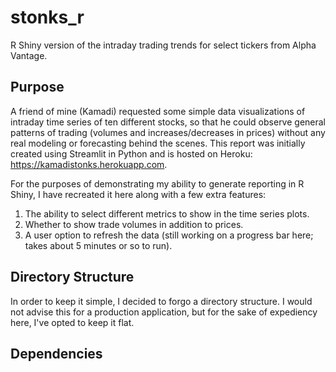 # stonks_r
R Shiny version of the intraday trading trends for select tickers from Alpha Vantage.

## Purpose
A friend of mine (Kamadi) requested some simple data visualizations of intraday time series of ten different stocks, so that he could observe general patterns of trading (volumes and increases/decreases in prices) without any real modeling or forecasting behind the scenes. This report was initially created using Streamlit in Python and is hosted on Heroku: https://kamadistonks.herokuapp.com. 

For the purposes of demonstrating my ability to generate reporting in R Shiny, I have recreated it here along with a few extra features:
1. The ability to select different metrics to show in the time series plots.
2. Whether to show trade volumes in addition to prices.
3. A user option to refresh the data (still working on a progress bar here; takes about 5 minutes or so to run).

## Directory Structure
In order to keep it simple, I decided to forgo a directory structure. I would not advise this for a production application, but for the sake of expediency here, I've opted to keep it flat.

## Dependencies
